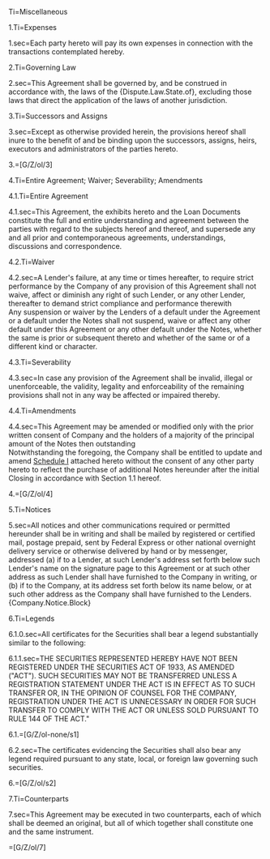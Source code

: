 
Ti=Miscellaneous

1.Ti=Expenses

1.sec=Each party hereto will pay its own expenses in connection with the transactions contemplated hereby.

2.Ti=Governing Law

2.sec=This Agreement shall be governed by, and be construed in accordance with, the laws of the {Dispute.Law.State.of}, excluding those laws that direct the application of the laws of another jurisdiction.

3.Ti=Successors and Assigns

3.sec=Except as otherwise provided herein, the provisions hereof shall inure to the benefit of and be binding upon the successors, assigns, heirs, executors and administrators of the parties hereto.

3.=[G/Z/ol/3]

4.Ti=Entire Agreement; Waiver; Severability; Amendments

4.1.Ti=Entire Agreement

4.1.sec=This Agreement, the exhibits hereto and the Loan Documents constitute the full and entire understanding and agreement between the parties with regard to the subjects hereof and thereof, and supersede any and all prior and contemporaneous agreements, understandings, discussions and correspondence.

4.2.Ti=Waiver

4.2.sec=A Lender's failure, at any time or times hereafter, to require strict performance by the Company of any provision of this Agreement shall not waive, affect or diminish any right of such Lender, or any other Lender, thereafter to demand strict compliance and performance therewith<br>Any suspension or waiver by the Lenders of a default under the Agreement or a default under the Notes shall not suspend, waive or affect any other default under this Agreement or any other default under the Notes, whether the same is prior or subsequent thereto and whether of the same or of a different kind or character. 

4.3.Ti=Severability

4.3.sec=In case any provision of the Agreement shall be invalid, illegal or unenforceable, the validity, legality and enforceability of the remaining provisions shall not in any way be affected or impaired thereby.

4.4.Ti=Amendments

4.4.sec=This Agreement may be amended or modified only with the prior written consent of Company and the holders of a majority of the principal amount of the Notes then outstanding<br>Notwithstanding the foregoing, the Company shall be entitled to update and amend <u>Schedule I</u> attached hereto without the consent of any other party hereto to reflect the purchase of additional Notes hereunder after the initial Closing in accordance with Section 1.1 hereof. 

4.=[G/Z/ol/4]

5.Ti=Notices

5.sec=All notices and other communications required or permitted hereunder shall be in writing and shall be mailed by registered or certified mail, postage prepaid, sent by Federal Express or other national overnight delivery service or otherwise delivered by hand or by messenger, addressed (a) if to a Lender, at such Lender's address set forth below such Lender's name on the signature page to this Agreement or at such other address as such Lender shall have furnished to the Company in writing, or (b) if to the Company, at its address set forth below its name below, or at such other address as the Company shall have furnished to the Lenders.<br>{Company.Notice.Block}

6.Ti=Legends

6.1.0.sec=All certificates for the Securities shall bear a legend substantially similar to the following:

6.1.1.sec=<span style="text-transform: uppercase">The securities represented hereby have not been registered under the Securities Act of 1933, as amended ("Act").  Such securities may not be transferred unless a Registration Statement under the Act is in effect as to such transfer or, in the opinion of counsel for the Company, registration under the Act is unnecessary in order for such transfer to comply with the Act or unless sold pursuant to Rule 144 of the Act."</span>

6.1.=[G/Z/ol-none/s1]

6.2.sec=The certificates evidencing the Securities shall also bear any legend required pursuant to any state, local, or foreign law governing such securities.

6.=[G/Z/ol/s2]

7.Ti=Counterparts

7.sec=This Agreement may be executed in two counterparts, each of which shall be deemed an original, but all of which together shall constitute one and the same instrument.

=[G/Z/ol/7]

